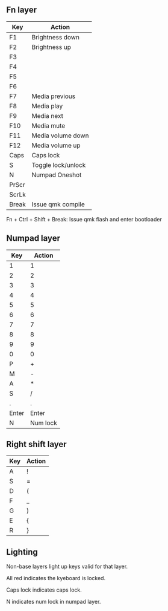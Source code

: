 ## Fn layer

Key  | Action
---- | ------
F1   | Brightness down
F2   | Brightness up
F3   |
F4   |
F5   |
F6   |
F7   | Media previous
F8   | Media play
F9   | Media next
F10  | Media mute
F11  | Media volume down
F12  | Media volume up
Caps | Caps lock
S    | Toggle lock/unlock
N    | Numpad Oneshot
PrScr|
ScrLk|
Break| Issue qmk compile

Fn + Ctrl + Shift + Break: Issue qmk flash and enter bootloader

## Numpad layer

Key  | Action
---- | ------
1    | 1
2    | 2
3    | 3
4    | 4
5    | 5
6    | 6
7    | 7
8    | 8
9    | 9
0    | 0
P    | +
M    | -
A    | *
S    | /
.    | .
Enter| Enter
N    | Num lock

## Right shift layer

Key  | Action
---- | ------
A    | !
S    | =
D    | (
F    | _
G    | )
E    | {
R    | }

## Lighting
Non-base layers light up keys valid for that layer.

All red indicates the kyeboard is locked.

Caps lock indicates caps lock.

N indicates num lock in numpad layer.
